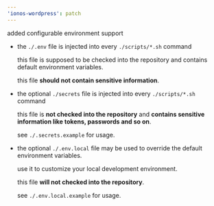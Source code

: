 ```yaml
---
'ionos-wordpress': patch
---
```


added configurable environment support

- the `./.env` file is injected into every `./scripts/*.sh` command

  this file is supposed to be checked into the repository and contains default environment variables.

  this file **should not contain sensitive information**.

- the optional `./secrets` file is injected into every `./scripts/*.sh` command

  this file is **not checked into the repository** and **contains sensitive information like tokens, passwords and so on**.

  see `./.secrets.example` for usage.

- the optional `./.env.local` file may be used to override the default environment variables.

  use it to customize your local development environment.

  this file **will not checked into the repository**.

  see `./.env.local.example` for usage.

